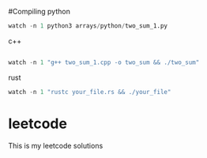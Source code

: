 #Compiling
python
```python
watch -n 1 python3 arrays/python/two_sum_1.py
```

c++
```Cpp

watch -n 1 "g++ two_sum_1.cpp -o two_sum && ./two_sum" 
```

rust
```rust
watch -n 1 "rustc your_file.rs && ./your_file"
```
# leetcode
This is my leetcode solutions
